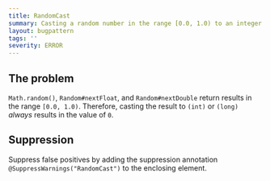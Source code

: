 ```yaml
---
title: RandomCast
summary: Casting a random number in the range [0.0, 1.0) to an integer or long always results in 0.
layout: bugpattern
tags: ''
severity: ERROR
---
```


<!--
*** AUTO-GENERATED, DO NOT MODIFY ***
To make changes, edit the @BugPattern annotation or the explanation in docs/bugpattern.
-->


## The problem
`Math.random()`, `Random#nextFloat`, and `Random#nextDouble` return results in
the range `[0.0, 1.0)`. Therefore, casting the result to `(int)` or `(long)`
*always* results in the value of `0`.

## Suppression
Suppress false positives by adding the suppression annotation `@SuppressWarnings("RandomCast")` to the enclosing element.

